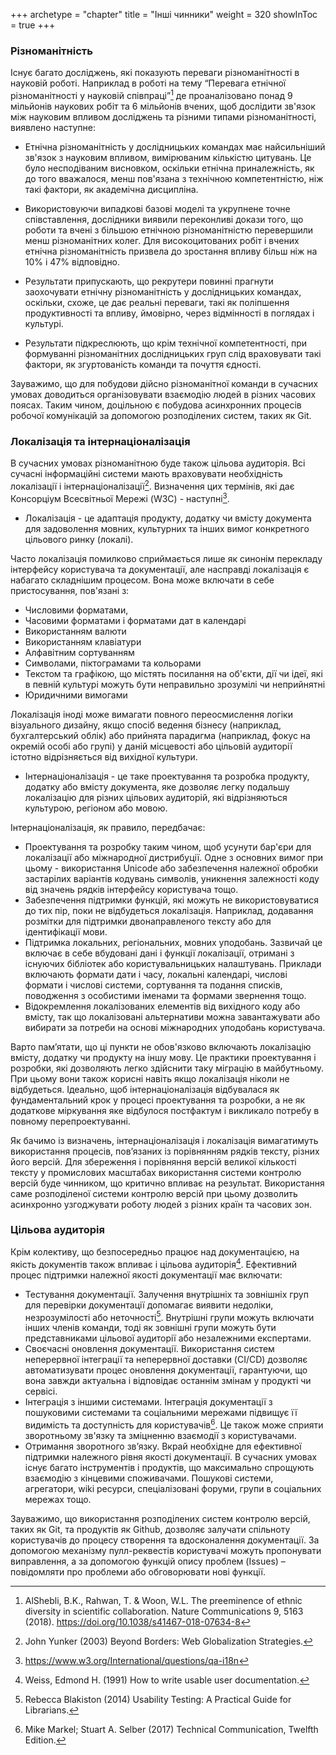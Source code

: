 +++
archetype = "chapter"
title = "Інші чинники"
weight = 320
showInToc = true
+++

### Різноманітність

Існує багато досліджень, які показують переваги різноманітності в науковій роботі. Наприклад в роботі на тему “Перевага етнічної різноманітності у науковій співпраці”[^1] де проаналізовано понад 9 мільйонів наукових робіт та 6 мільйонів вчених, щоб дослідити зв'язок між науковим впливом досліджень та різними типами різноманітності, виявлено наступне:

* Етнічна різноманітність у дослідницьких командах має найсильніший зв'язок з науковим впливом, вимірюваним кількістю цитувань.
Це було несподіваним висновком, оскільки етнічна приналежність, як до того вважалося, менш пов'язана з технічною компетентністю, ніж такі фактори, як академічна дисципліна.

* Використовуючи випадкові базові моделі та укрупнене точне співставлення, дослідники виявили переконливі докази того, що роботи та вчені з більшою етнічною різноманітністю перевершили менш різноманітних колег.
Для високоцитованих робіт і вчених етнічна різноманітність призвела до зростання впливу більш ніж на 10% і 47% відповідно.

* Результати припускають, що рекрутери повинні прагнути заохочувати етнічну різноманітність у дослідницьких командах, оскільки, схоже, це дає реальні переваги, такі як поліпшення продуктивності та впливу, ймовірно, через відмінності в поглядах і культурі.

* Результати підкреслюють, що крім технічної компетентності, при формуванні різноманітних дослідницьких груп слід враховувати такі фактори, як згуртованість команди та почуття єдності.

Зауважимо, що для побудови дійсно різноманітної команди в сучасних умовах доводиться організовувати взаємодію людей в різних часових поясах.
Таким чином, доцільною є побудова асинхронних процесів робочої комунікацій за допомогою розподілених систем, таких як Git.

### Локалізація та інтернаціоналізація

В сучасних умовах різноманітною буде також цільова аудиторія.
Всі сучасні інформаційні системи мають враховувати необхідність локалізації і інтернаціоналізації[^2].
Визначення цих термінів, які дає Консорціум Всесвітньої Мережі  (W3C) - наступні[^3].

* Локалізація - це адаптація продукту, додатку чи вмісту документа для задоволення мовних, культурних та інших вимог конкретного цільового ринку (локалі).

Часто локалізація помилково сприймається лише як синонім перекладу інтерфейсу користувача та документації, але насправді локалізація є набагато складнішим процесом.
Вона може включати в себе пристосування, пов'язані з:
* Числовими форматами,
* Часовими форматами і форматами дат в календарі
* Використанням валюти
* Використанням клавіатури
* Алфавітним сортуванням
* Символами, піктограмами та кольорами
* Текстом та графікою, що містять посилання на об'єкти, дії чи ідеї, які в певній культурі можуть бути неправильно зрозумілі чи неприйнятні
* Юридичними вимогами

Локалізація іноді може вимагати повного переосмислення логіки візуального дизайну, якщо спосіб ведення бізнесу (наприклад, бухгалтерський облік) або прийнята парадигма (наприклад, фокус на окремій особі або групі) у даній місцевості або цільовій аудиторії істотно відрізняється від вихідної культури.

* Інтернаціоналізація - це таке проектування та розробка продукту, додатку або вмісту документа, яке дозволяє легку подальшу локалізацію для різних цільових аудиторій, які відрізняються культурою, регіоном або мовою.

Інтернаціоналізація, як правило, передбачає:
* Проектування та розробку таким чином, щоб усунути бар'єри для локалізації або міжнародної дистрибуції.
Одне з основних вимог при цьому - використання Unicode або забезпечення належної обробки застарілих варіантів кодувань символів, уникнення залежності коду від значень рядків інтерфейсу користувача тощо.
* Забезпечення підтримки функцій, які можуть не використовуватися до тих пір, поки не відбудеться локалізація.
Наприклад, додавання розмітки для підтримки двонаправленого тексту або для ідентифікації мови.
* Підтримка локальних, регіональних, мовних уподобань.
Зазвичай це включає в себе вбудовані дані і функції локалізації, отримані з існуючих бібліотек або користувальницьких налаштувань.
Приклади включають формати дати і часу, локальні календарі, числові формати і числові системи, сортування та подання списків, поводження з особистими іменами та формами звернення тощо.
* Відокремлення локалізованих елементів від вихідного коду або вмісту, так що локалізовані альтернативи можна завантажувати або вибирати за потреби на основі міжнародних уподобань користувача.

Варто памʼятати, що ці пункти не обов'язково включають локалізацію вмісту, додатку чи продукту на іншу мову.
Це практики проектування і розробки, які дозволяють легко здійснити таку міграцію в майбутньому.
При цьому вони також корисні навіть якщо локалізація ніколи не відбудеться.
Ідеально, щоб інтернаціоналізація відбувалася як фундаментальний крок у процесі проектування та розробки, а не як додаткове міркування яке відбулося постфактум і викликало потребу в повному перепроектуванні.

Як бачимо із визначень, інтернаціоналізація і локалізація вимагатимуть використання процесів, повʼязаних із порівнянням рядків тексту, різних його версій.
Для збереження і порівняння версій великої кількості тексту у промислових масштабах використання системи контролю версій буде чинником, що критично впливає на результат.
Використання саме розподіленої системи контролю версій при цьому дозволить асинхронно узгоджувати роботу людей з різних країн та часових зон.


### Цільова аудиторія

Крім колективу, що безпосередньо працює над документацією, на якість документів також впливає і цільова аудиторія[^4].
Ефективний процес підтримки належної якості документації має включати:
* Тестування документації.
 Залучення внутрішніх та зовнішніх груп для перевірки документації допомагає виявити недоліки, незрозумілості або неточності[^5].
Внутрішні групи можуть включати інших членів команди, тоді як зовнішні групи можуть бути представниками цільової аудиторії або незалежними експертами.
* Своєчасні оновлення документації.
Використання систем неперервної інтеграції та неперервної доставки (CI/CD) дозволяє автоматизувати процес оновлення документації, гарантуючи, що вона завжди актуальна і відповідає останнім змінам у продукті чи сервісі.
* Інтеграція з іншими системами.
Інтеграція документації з пошуковими системами та соціальними мережами підвищує її видимість та доступність для користувачів[^6].
Це також може сприяти зворотньому зв'язку та зміцненню взаємодії з користувачами.
* Отримання зворотного звʼязку.
Вкрай необхідне для ефективної підтримки належного рівня якості документації.
В сучасних умовах існує багато інструментів і продуктів, що максимально спрощують взаємодію з кінцевими споживачами.
Пошукові системи, агрегатори, wiki ресурси, спеціалізовані форуми, групи в соціальних мережах тощо.

Зауважимо, що використання розподілених систем контролю версій, таких як Git, та продуктів як Github, дозволяє залучати спільноту користувачів до процесу створення та вдосконалення документації.
За допомогою механізму пулл-реквестів користувачі можуть пропонувати виправлення, а за допомогою функцій опису проблем (Issues) – повідомляти про проблеми або обговорювати нові функції.



[^1]: AlShebli, B.K., Rahwan, T. & Woon, W.L. The preeminence of ethnic diversity in scientific collaboration. Nature Communications 9, 5163 (2018). https://doi.org/10.1038/s41467-018-07634-8
[^2]: John Yunker (2003) Beyond Borders: Web Globalization Strategies.
[^3]: https://www.w3.org/International/questions/qa-i18n
[^4]: Weiss, Edmond H. (1991) How to write usable user documentation.
[^5]:  Rebecca Blakiston (2014) Usability Testing: A Practical Guide for Librarians.
[^6]:  Mike Markel; Stuart A. Selber (2017) Technical Communication, Twelfth Edition.